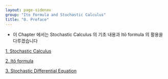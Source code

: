 ```yaml
---
layout: page-sidenav
group: "Ito Formula and Stochastic Calculus"
title: "0. Preface"
---
```


- 이 Chapter 에서는 Stochastic Calculus 의 기초 내용과 Itō formula 의 활용을 다루겠습니다


[1. Stochastic Calculus](https://sungbinlim.github.io/sl/docs/mpt/0101)

[2. Itō formula](https://sungbinlim.github.io/sl/docs/mpt/0102)

[3. Stochastic Differential Equation](https://sungbinlim.github.io/sl/docs/mpt/0103)